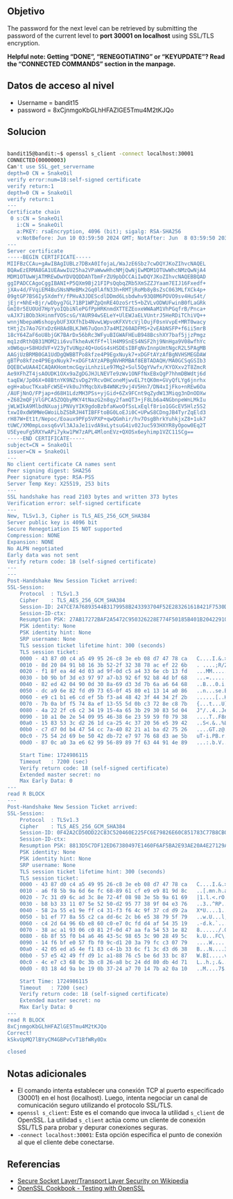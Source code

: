 ## Objetivo
The password for the next level can be retrieved by submitting the password of the current level to **port 30001 on localhost** using SSL/TLS encryption.

**Helpful note: Getting “DONE”, “RENEGOTIATING” or “KEYUPDATE”? Read the “CONNECTED COMMANDS” section in the manpage.**
## Datos de acceso al nivel
* Username = bandit15
* password = 8xCjnmgoKbGLhHFAZlGE5Tmu4M2tKJQo
## Solucion
````bash

bandit15@bandit:~$ openssl s_client -connect localhost:30001
CONNECTED(00000003)
Can't use SSL_get_servername
depth=0 CN = SnakeOil
verify error:num=18:self-signed certificate
verify return:1
depth=0 CN = SnakeOil
verify return:1
---
Certificate chain
 0 s:CN = SnakeOil
   i:CN = SnakeOil
   a:PKEY: rsaEncryption, 4096 (bit); sigalg: RSA-SHA256
   v:NotBefore: Jun 10 03:59:50 2024 GMT; NotAfter: Jun  8 03:59:50 2034 GMT
---
Server certificate
-----BEGIN CERTIFICATE-----
MIIFBzCCAu+gAwIBAgIUBLz7DBxA0IfojaL/WaJzE6Sbz7cwDQYJKoZIhvcNAQEL
BQAwEzERMA8GA1UEAwwIU25ha2VPaWwwHhcNMjQwNjEwMDM1OTUwWhcNMzQwNjA4
MDM1OTUwWjATMREwDwYDVQQDDAhTbmFrZU9pbDCCAiIwDQYJKoZIhvcNAQEBBQAD
ggIPADCCAgoCggIBANI+P5QXm9Bj21FIPsQqbqZRb5XmSZZJYaam7EIJ16Fxedf+
jXAv4d/FVqiEM4BuSNsNMeBMx2Gq0lAfN33h+RMTjRoMb8yBsZsC063MLfXCk4p+
09gtGP7BS6Iy5XdmfY/fPHvA3JDEScdlDDmd6Lsbdwhv93Q8M6POVO9sv4HuS4t/
jEjr+NhE+Bjr/wDbyg7GL71BP1WPZpQnRE4OzoSrt5+bZVLvODWUFwinB0fLaGRk
GmI0r5EUOUd7HpYyoIQbiNlePGfPpHRKnmdXTTEZEoxeWWAaM1VhPGqfrB/Pnca+
vAJX7iBOb3kHinmfVOScsG/YAUR94wSELeY+UlEWJaELVUntrJ5HeRDiTChiVQ++
wnnjNbepaW6shopybUF3XXfhIb4NvwLWpvoKFXVtcVjlOujF0snVvpE+MRT0wacy
tHtjZs7Ao7GYxDz6H8AdBLKJW67uQon37a4MI260ADFMS+2vEAbNSFP+f6ii5mrB
18cY64ZaF6oU8bjGK7BArDx56bRc3WFyuBIGWAFHEuB948BcshXY7baf5jjzPmgz
mq1zdRthQB31MOM2ii6vuTkheAvKfFf+llH4M9SnES4NSF2hj9NnHga9V08wfhYc
x0W6qu+S8HUdVF+V23yTvUNgz4Q+UoGs4sHSDEsIBFqNvInnpUmtNgcR2L5PAgMB
AAGjUzBRMB0GA1UdDgQWBBTPo8kfze4P9EgxNuyk7+xDGFtAYzAfBgNVHSMEGDAW
gBTPo8kfze4P9EgxNuyk7+xDGFtAYzAPBgNVHRMBAf8EBTADAQH/MA0GCSqGSIb3
DQEBCwUAA4ICAQAKHomtmcGqyiLnhziLe97Mq2+Sul5QgYVwfx/KYOXxv2T8ZmcR
Ae9XFhZT4jsAOUDK1OXx9aZgDGJHJLNEVTe9zWv1ONFfNxEBxQgP7hhmDBWdtj6d
taqEW/Jp06X+08BtnYK9NZsvDg2YRcvOHConeMjwvEL7tQK0m+GVyQfLYg6jnrhx
egH+abucTKxabFcWSE+Vk0uJYMqcbXvB4WNKz9vj4V5Hn7/DN4xIjFko+nREw6Oa
/AUFjNnO/FPjap+d68H1LdzMH3PSs+yjGid+6Zx9FCnt9qZydW13Miqg3nDnODXw
+Z682mQFjVlGPCA5ZOQbyMKY4tNazG2n8qy2famQT3+jF8Lb6a4NGbnpeWnLMkIu
jWLWIkA9MlbdNXuajiPNVyYIK9gdoBzbfaKwoOfSsLxEqlf8rio1GGcEV5Hlz5S2
txwI0xdW9MWeGWoiLbZSbRJH4TIBFFtoBG0LoEJi0C+UPwS8CDngJB4TyrZqEld3
rH87W+Et1t/Nepoc/Eoaux9PFp5VPXP+qwQGmhir/hv7OsgBhrkYuhkjxZ8+1uk7
tUWC/XM0mpLoxsq6vVl3AJaJe1ivdA9xLytsuG4iv02Juc593HXYR8yOpow0Eq2T
U5EyeuFg5RXYwAPi7ykw1PW7zAPL4MlonEVz+QXOSx6eyhimp1VZC11SCg==
-----END CERTIFICATE-----
subject=CN = SnakeOil
issuer=CN = SnakeOil
---
No client certificate CA names sent
Peer signing digest: SHA256
Peer signature type: RSA-PSS
Server Temp Key: X25519, 253 bits
---
SSL handshake has read 2103 bytes and written 373 bytes
Verification error: self-signed certificate
---
New, TLSv1.3, Cipher is TLS_AES_256_GCM_SHA384
Server public key is 4096 bit
Secure Renegotiation IS NOT supported
Compression: NONE
Expansion: NONE
No ALPN negotiated
Early data was not sent
Verify return code: 18 (self-signed certificate)
---
---
Post-Handshake New Session Ticket arrived:
SSL-Session:
    Protocol  : TLSv1.3
    Cipher    : TLS_AES_256_GCM_SHA384
    Session-ID: 247CE7A76893544B3179958B243393704F52E283261618421F7530D4DD059124
    Session-ID-ctx:
    Resumption PSK: 27AB17272BAF2A5472C950326228E774F50185B401B20422910ADB0F7F5538DC7466E548E7F406A03A79BEAA0BB0E899
    PSK identity: None
    PSK identity hint: None
    SRP username: None
    TLS session ticket lifetime hint: 300 (seconds)
    TLS session ticket:
    0000 - 43 87 d0 c4 a5 49 95 26-c8 3e eb 08 d7 47 78 ca   C....I.&.>...Gx.
    0010 - 8d 20 84 91 b8 16 3b 52-2f 32 38 78 ac ef 22 6b   . ....;R/28x.."k
    0020 - f1 8f ea 4d 4d 03 ad 9f-0d c5 a4 33 6e cb 13 fd   ...MM......3n...
    0030 - b0 9b bf 3d e3 97 97 a7-b3 92 6f 92 b8 4d bf 68   ...=......o..M.h
    0040 - 82 ed 42 04 90 0d 30 8a-69 d3 3d 7b 6a a6 64 68   ..B...0.i.={j.dh
    0050 - dc a9 6e 82 fd d9 73 65-0f 45 80 e1 13 14 a0 86   ..n...se.E......
    0060 - e9 c1 b1 e6 cd ef 5b f3-a4 48 42 3f 44 34 2f 2b   ......[..HB?D4/+
    0070 - 7b 0a bf f5 74 8a ef 13-55 5d 0b c3 72 8e c8 7b   {...t...U]..r..{
    0080 - 4a 22 2f c6 c2 34 19 15-4a 65 3b 29 30 83 5d 04   J"/..4..Je;)0.].
    0090 - 10 a1 0e 2e 54 09 95 46-38 6e 23 59 59 f0 79 38   ....T..F8n#YY.y8
    00a0 - 15 83 53 3c d2 26 1d ca-25 4c 37 20 56 e5 39 42   ..S<.&..%L7 V.9B
    00b0 - c7 d7 0d b4 47 54 cc 7a-40 82 21 a1 ba d2 75 26   ....GT.z@.!...u&
    00c0 - 75 54 2d 69 be 50 42 db-72 e7 97 76 68 d3 ae 5b   uT-i.PB.r..vh..[
    00d0 - 87 0c a0 3a e6 62 99 56-89 89 7f 63 44 91 4e 89   ...:.b.V...cD.N.

    Start Time: 1724986115
    Timeout   : 7200 (sec)
    Verify return code: 18 (self-signed certificate)
    Extended master secret: no
    Max Early Data: 0
---
read R BLOCK
---
Post-Handshake New Session Ticket arrived:
SSL-Session:
    Protocol  : TLSv1.3
    Cipher    : TLS_AES_256_GCM_SHA384
    Session-ID: 0F42A2CD50DD22C83C520460E225FC6E79826E60C851783C77B8CB010B03523F
    Session-ID-ctx:
    Resumption PSK: 8813D5C7DF12ED67380497E1460F6AF5BA2E93AE20A4E27129AA56C94E08FC39D49E1C9C95B00A9B1741FC6D5547DE0A
    PSK identity: None
    PSK identity hint: None
    SRP username: None
    TLS session ticket lifetime hint: 300 (seconds)
    TLS session ticket:
    0000 - 43 87 d0 c4 a5 49 95 26-c8 3e eb 08 d7 47 78 ca   C....I.&.>...Gx.
    0010 - a6 f8 5b 9a 6d 6e fc 68-89 61 cf e9 e9 81 9d 8c   ..[.mn.h.a......
    0020 - 7c 31 d9 6c ad 3c 8e 72-4f 08 98 3e 5b 9a 61 69   |1.l.<.rO..>[.ai
    0030 - b8 b3 33 11 07 5e 52 50-d2 95 77 38 9f 04 e3 76   ..3..^RP..w8...v
    0040 - 58 2a 55 e1 9e ff c4 31-f3 f6 4c 9f 37 cd d9 2a   X*U....1..L.7..*
    0050 - b1 ef 77 8a 55 c2 ca dd-6c 2c b6 e5 38 79 5f 79   ..w.U...l,..8y_y
    0060 - c4 2d 64 96 6b e8 60 c0-e7 0c fd d4 af 54 35 19   .-d.k.`......T5.
    0070 - 38 ac a1 93 06 c0 81 2f-0d 47 aa fa 54 53 1e 82   8....../.G..TS..
    0080 - 6b 8f 55 f0 b4 a6 46 43-5c 98 65 3c 90 28 49 5c   k.U...FC\.e<.(I\
    0090 - 14 f6 bf e0 57 fb f0 9c-d1 20 3a 79 fc c3 07 79   ....W.... :y...y
    00a0 - 42 05 ed a5 4e f1 83 c4-1b 33 6c f1 3c d3 d6 38   B...N....3l.<..8
    00b0 - 57 e5 42 49 ff d9 1c a1-88 76 c5 be 6d 33 bc 87   W.BI.....v..m3..
    00c0 - 4c e7 c3 68 0c 3b c8 26-a8 bc 24 dd 80 db 4d 71   L..h.;.&..$...Mq
    00d0 - 03 18 4d 9a be 19 0b 37-24 a7 70 14 7b a2 0a 10   ..M....7$.p.{...

    Start Time: 1724986115
    Timeout   : 7200 (sec)
    Verify return code: 18 (self-signed certificate)
    Extended master secret: no
    Max Early Data: 0
---
read R BLOCK
8xCjnmgoKbGLhHFAZlGE5Tmu4M2tKJQo
Correct!
kSkvUpMQ7lBYyCM4GBPvCvT1BfWRy0Dx

closed
````
## Notas adicionales
- El comando intenta establecer una conexión TCP al puerto especificado (30001) en el host (localhost). Luego, intenta negociar un canal de comunicación seguro utilizando el protocolo SSL/TLS.
- `openssl s_client`: Este es el comando que invoca la utilidad `s_client` de OpenSSL. La utilidad `s_client` actúa como un cliente de conexión SSL/TLS para probar y depurar conexiones seguras.
- `-connect localhost:30001`: Esta opción especifica el punto de conexión al que el cliente debe conectarse.
## Referencias
- [Secure Socket Layer/Transport Layer Security on Wikipedia](https://en.wikipedia.org/wiki/Transport_Layer_Security)
- [OpenSSL Cookbook - Testing with OpenSSL](https://www.feistyduck.com/library/openssl-cookbook/online/testing-with-openssl/index.html)
